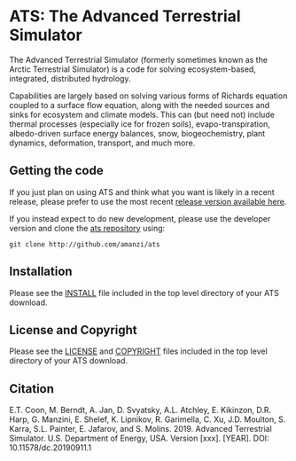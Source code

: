 ATS: The Advanced Terrestrial Simulator
=======================================

The Advanced Terrestrial Simulator (formerly sometimes known as the Arctic Terrestrial Simulator) is a code for solving ecosystem-based, integrated, distributed hydrology.

Capabilities are largely based on solving various forms of Richards equation coupled to a surface flow equation, along with the needed sources and sinks for ecosystem and climate models.  This can (but need not) include thermal processes (especially ice for frozen soils), evapo-transpiration, albedo-driven surface energy balances, snow, biogeochemistry, plant dynamics, deformation, transport, and much more.


Getting the code
----------------

If you just plan on using ATS and think what you want is likely in a recent release, please prefer to use the most recent [release version available here](https://github.com/amanzi/ats/releases).

If you instead expect to do new development, please use the developer version and clone the [ats repository](http://github.com/amanzi/ats) using:

```
git clone http://github.com/amanzi/ats
```


Installation
------------

Please see the [INSTALL](https://github.com/amanzi/ats/blob/master/INSTALL.md) file included in the top level directory of your ATS download.


License and Copyright
---------------------

Please see the [LICENSE](https://github.com/amanzi/ats/blob/master/LICENSE) and [COPYRIGHT](https://github.com/amanzi/ats/blob/master/COPYRIGHT) files included in the top level directory of your ATS download.

Citation
--------

E.T. Coon, M. Berndt, A. Jan, D. Svyatsky, A.L. Atchley, E. Kikinzon, D.R. Harp, G. Manzini, E. Shelef, K. Lipnikov, R. Garimella, C. Xu, J.D. Moulton, S. Karra, S.L. Painter, E. Jafarov, and S. Molins. 2019. Advanced Terrestrial Simulator. U.S. Department of Energy, USA. Version [xxx]. [YEAR]. DOI: 10.11578/dc.20190911.1
